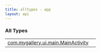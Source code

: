 ```yaml
---
title: alltypes - app
layout: api
---
```


### All Types

<table class="api-docs-table">
<tbody>
<tr>
<td markdown="1">
<a href="../com.mygallery/-main-activity/index.html">com.mygallery.ui.main.MainActivity</a>
</td>
<td markdown="1">

</td>
</tr>
</tbody>
</table>
